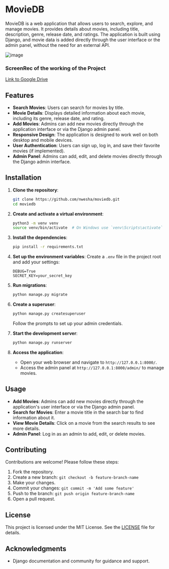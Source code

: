 # MovieDB

MovieDB is a web application that allows users to search, explore, and manage movies. It provides details about movies, including title, description, genre, release date, and ratings. The application is built using Django, and movie data is added directly through the user interface or the admin panel, without the need for an external API.

![image](https://github.com/user-attachments/assets/9a5d77f0-4214-4d99-ba94-99a48f190f6b)

### ScreenRec of the working of the Project
[Link to Google Drive](https://drive.google.com/drive/folders/1c6Yyegn7ucSCi2-a7Xq1Oh-VR6mV9n3x?usp=sharing)

## Features

- **Search Movies**: Users can search for movies by title.
- **Movie Details**: Displays detailed information about each movie, including its genre, release date, and rating.
- **Add Movies**: Admins can add new movies directly through the application interface or via the Django admin panel.
- **Responsive Design**: The application is designed to work well on both desktop and mobile devices.
- **User Authentication**: Users can sign up, log in, and save their favorite movies (if implemented).
- **Admin Panel**: Admins can add, edit, and delete movies directly through the Django admin interface.

## Installation

1. **Clone the repository**:
    ```bash
    git clone https://github.com/nwesha/moviedb.git
    cd moviedb
    ```

2. **Create and activate a virtual environment**:
    ```bash
    python3 -m venv venv
    source venv/bin/activate  # On Windows use `venv\Scripts\activate`
    ```

3. **Install the dependencies**:
    ```bash
    pip install -r requirements.txt
    ```

4. **Set up the environment variables**:
    Create a `.env` file in the project root and add your settings:
    ```env
    DEBUG=True
    SECRET_KEY=your_secret_key
    ```

5. **Run migrations**:
    ```bash
    python manage.py migrate
    ```

6. **Create a superuser**:
    ```bash
    python manage.py createsuperuser
    ```
   Follow the prompts to set up your admin credentials.

7. **Start the development server**:
    ```bash
    python manage.py runserver
    ```

8. **Access the application**:
    - Open your web browser and navigate to `http://127.0.0.1:8000/`.
    - Access the admin panel at `http://127.0.0.1:8000/admin/` to manage movies.

## Usage

- **Add Movies**: Admins can add new movies directly through the application's user interface or via the Django admin panel.
- **Search for Movies**: Enter a movie title in the search bar to find information about it.
- **View Movie Details**: Click on a movie from the search results to see more details.
- **Admin Panel**: Log in as an admin to add, edit, or delete movies.

## Contributing

Contributions are welcome! Please follow these steps:

1. Fork the repository.
2. Create a new branch: `git checkout -b feature-branch-name`
3. Make your changes.
4. Commit your changes: `git commit -m 'Add some feature'`
5. Push to the branch: `git push origin feature-branch-name`
6. Open a pull request.

## License

This project is licensed under the MIT License. See the [LICENSE](LICENSE) file for details.

## Acknowledgments

- Django documentation and community for guidance and support.
